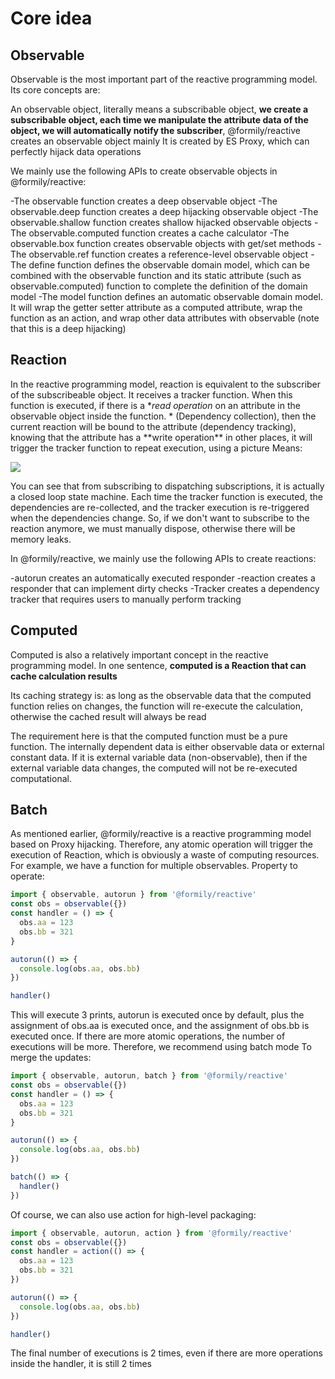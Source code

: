 # Core idea

## Observable

Observable is the most important part of the reactive programming model. Its core concepts are:

An observable object, literally means a subscribable object, **we create a subscribable object, each time we manipulate the attribute data of the object, we will automatically notify the subscriber**, @formily/reactive creates an observable object mainly It is created by ES Proxy, which can perfectly hijack data operations

We mainly use the following APIs to create observable objects in @formily/reactive:

-The observable function creates a deep observable object
-The observable.deep function creates a deep hijacking observable object
-The observable.shallow function creates shallow hijacked observable objects
-The observable.computed function creates a cache calculator
-The observable.box function creates observable objects with get/set methods
-The observable.ref function creates a reference-level observable object
-The define function defines the observable domain model, which can be combined with the observable function and its static attribute (such as observable.computed) function to complete the definition of the domain model
-The model function defines an automatic observable domain model. It will wrap the getter setter attribute as a computed attribute, wrap the function as an action, and wrap other data attributes with observable (note that this is a deep hijacking)

## Reaction

In the reactive programming model, reaction is equivalent to the subscriber of the subscribeable object. It receives a tracker function. When this function is executed, if there is a **read operation* on an attribute in the observable object inside the function. * (Dependency collection), then the current reaction will be bound to the attribute (dependency tracking), knowing that the attribute has a **write operation\*\* in other places, it will trigger the tracker function to repeat execution, using a picture Means:

![](https://img.alicdn.com/imgextra/i4/O1CN01DQMGUL22mFICDsKfY_!!6000000007162-2-tps-1234-614.png)

You can see that from subscribing to dispatching subscriptions, it is actually a closed loop state machine. Each time the tracker function is executed, the dependencies are re-collected, and the tracker execution is re-triggered when the dependencies change. So, if we don't want to subscribe to the reaction anymore, we must manually dispose, otherwise there will be memory leaks.

In @formily/reactive, we mainly use the following APIs to create reactions:

-autorun creates an automatically executed responder
-reaction creates a responder that can implement dirty checks
-Tracker creates a dependency tracker that requires users to manually perform tracking

## Computed

Computed is also a relatively important concept in the reactive programming model. In one sentence, **computed is a Reaction that can cache calculation results**

Its caching strategy is: as long as the observable data that the computed function relies on changes, the function will re-execute the calculation, otherwise the cached result will always be read

The requirement here is that the computed function must be a pure function. The internally dependent data is either observable data or external constant data. If it is external variable data (non-observable), then if the external variable data changes, the computed will not be re-executed computational.

## Batch

As mentioned earlier, @formily/reactive is a reactive programming model based on Proxy hijacking. Therefore, any atomic operation will trigger the execution of Reaction, which is obviously a waste of computing resources. For example, we have a function for multiple observables. Property to operate:

```ts
import { observable, autorun } from '@formily/reactive'
const obs = observable({})
const handler = () => {
  obs.aa = 123
  obs.bb = 321
}

autorun(() => {
  console.log(obs.aa, obs.bb)
})

handler()
```

This will execute 3 prints, autorun is executed once by default, plus the assignment of obs.aa is executed once, and the assignment of obs.bb is executed once. If there are more atomic operations, the number of executions will be more. Therefore, we recommend using batch mode To merge the updates:

```ts
import { observable, autorun, batch } from '@formily/reactive'
const obs = observable({})
const handler = () => {
  obs.aa = 123
  obs.bb = 321
}

autorun(() => {
  console.log(obs.aa, obs.bb)
})

batch(() => {
  handler()
})
```

Of course, we can also use action for high-level packaging:

```ts
import { observable, autorun, action } from '@formily/reactive'
const obs = observable({})
const handler = action(() => {
  obs.aa = 123
  obs.bb = 321
})

autorun(() => {
  console.log(obs.aa, obs.bb)
})

handler()
```

The final number of executions is 2 times, even if there are more operations inside the handler, it is still 2 times
